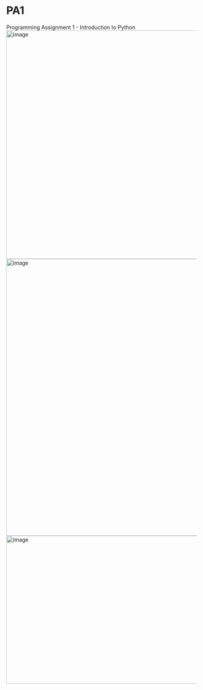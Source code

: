 # PA1
Programming Assignment 1 - Introduction to Python 
<img width="1484" height="605" alt="image" src="https://github.com/user-attachments/assets/14d9bf27-76c4-4207-a376-fcb1aaf4a538" />
<img width="1290" height="733" alt="image" src="https://github.com/user-attachments/assets/d3b58f87-2814-424a-8d09-7d8a9f72262b" />
<img width="1318" height="392" alt="image" src="https://github.com/user-attachments/assets/14b67d53-20f4-43cd-8ef6-362714a3f9f0" />

